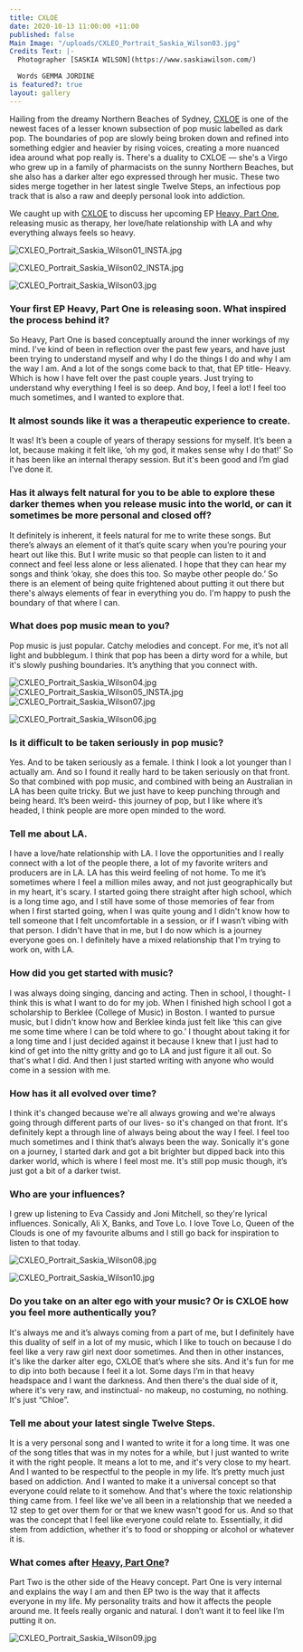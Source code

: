 ```yaml
---
title: CXLOE
date: 2020-10-13 11:00:00 +11:00
published: false
Main Image: "/uploads/CXLEO_Portrait_Saskia_Wilson03.jpg"
Credits Text: |-
  Photographer [SASKIA WILSON](https://www.saskiawilson.com/)

  Words GEMMA JORDINE
is featured?: true
layout: gallery
---
```


Hailing from the dreamy Northern Beaches of Sydney, [CXLOE](https://www.instagram.com/iamcxloe/) is one of the newest faces of a lesser known subsection of pop music labelled as dark pop. The boundaries of pop are slowly being broken down and refined into something edgier and heavier by rising voices, creating a more nuanced idea around what pop really is. There's a duality to CXLOE — she's a Virgo who grew up in a family of pharmacists on the sunny Northern Beaches, but she also has a darker alter ego expressed through her music. These two sides merge together in her latest single Twelve Steps, an infectious pop track that is also a raw and deeply personal look into addiction. 

We caught up with [CXLOE](https://www.instagram.com/iamcxloe/) to discuss her upcoming EP [Heavy, Part One](https://cxloe.lnk.to/heavypt1), releasing music as therapy, her love/hate relationship with LA and why everything always feels so heavy. 

![CXLEO_Portrait_Saskia_Wilson01_INSTA.jpg](/uploads/CXLEO_Portrait_Saskia_Wilson01_INSTA.jpg)

![CXLEO_Portrait_Saskia_Wilson02_INSTA.jpg](/uploads/CXLEO_Portrait_Saskia_Wilson02_INSTA.jpg)

![CXLEO_Portrait_Saskia_Wilson03.jpg](/uploads/CXLEO_Portrait_Saskia_Wilson03.jpg)

### Your first EP Heavy, Part One is releasing soon. What inspired the process behind it?

So Heavy, Part One is based conceptually around the inner workings of my mind. I've kind of been in reflection over the past few years, and have just been trying to understand myself and why I do the things I do and why I am the way I am.
And a lot of the songs come back to that, that EP title- Heavy. Which is how I have felt over the past couple years. Just trying to understand why everything I feel is so deep. And boy, I feel a lot! I feel too much sometimes, and I wanted to explore that. 

### It almost sounds like it was a therapeutic experience to create.

It was! It’s been a couple of years of therapy sessions for myself. It’s been a lot, because making it felt like, ‘oh my god, it makes sense why I do that!’ So it has been like an internal therapy session. But it's been good and I’m glad I’ve done it. 

### Has it always felt natural for you to be able to explore these darker themes when you release music into the world, or can it sometimes be more personal and closed off?

It definitely is inherent, it feels natural for me to write these songs. But there’s always an element of it that’s quite scary when you’re pouring your heart out like this. But I write music so that people can listen to it and connect and feel less alone or less alienated. I hope that they can hear my songs and think ‘okay, she does this too. So maybe other people do.’ So there is an element of being quite frightened about putting it out there but there's always elements of fear in everything you do. I'm happy to push the boundary of that where I can. 

### What does pop music mean to you?

Pop music is just popular. Catchy melodies and concept. For me, it’s not all light and bubblegum. I think that pop has been a dirty word for a while, but it's slowly pushing boundaries. It’s anything that you connect with.

![CXLEO_Portrait_Saskia_Wilson04.jpg](/uploads/CXLEO_Portrait_Saskia_Wilson04.jpg)
![CXLEO_Portrait_Saskia_Wilson05_INSTA.jpg](/uploads/CXLEO_Portrait_Saskia_Wilson05_INSTA.jpg)
![CXLEO_Portrait_Saskia_Wilson07.jpg](/uploads/CXLEO_Portrait_Saskia_Wilson07.jpg)

![CXLEO_Portrait_Saskia_Wilson06.jpg](/uploads/CXLEO_Portrait_Saskia_Wilson06.jpg)

### Is it difficult to be taken seriously in pop music? 

Yes. And to be taken seriously as a female. I think I look a lot younger than I actually am. And so I found it really hard to be taken seriously on that front. So that combined with pop music, and combined with being an Australian in LA has been quite tricky. But we just have to keep punching through and being heard. It’s been weird- this journey of pop, but I like where it’s headed, I think people are more open minded to the word.

### Tell me about LA.

I have a love/hate relationship with LA. I love the opportunities and I really connect with a lot of the people there, a lot of my favorite writers and producers are in LA. LA has this weird feeling of not home. To me it’s sometimes where I feel a million miles away, and not just geographically but in my heart, it's scary. I started going there straight after high school, which is a long time ago, and I still have some of those memories of fear from when I first started going, when I was quite young and I didn't know how to tell someone that I felt uncomfortable in a session, or if I wasn’t vibing with that person. I didn't have that in me, but I do now which is a journey everyone goes on. I definitely have a mixed relationship that I'm trying to work on, with LA.

### How did you get started with music?

I was always doing singing, dancing and acting. Then in school, I thought- I think this is what I want to do for my job. When I finished high school I got a scholarship to Berklee (College of Music) in Boston. I wanted to pursue music, but I didn't know how and Berklee kinda just felt like ‘this can give me some time where I can be told where to go.’  I thought about taking it for a long time and I just decided against it because I knew that I just had to kind of get into the nitty gritty and go to LA and just figure it all out. So that's what I did. And then I just started writing with anyone who would come in a session with me.

### How has it all evolved over time?

I think it's changed because we're all always growing and we're always going through different parts of our lives- so it's changed on that front. It's definitely kept a through line of always being about the way I feel.  I feel too much sometimes and I think that’s always been the way. Sonically it's gone on a journey, I started dark and got a bit brighter but dipped back into this darker world, which is where I feel most me. It's still pop music though, it’s just got a bit of a darker twist. 

### Who are your influences?

I grew up listening to Eva Cassidy and Joni Mitchell, so they're lyrical influences. Sonically, Ali X, Banks, and Tove Lo. I love Tove Lo, Queen of the Clouds is one of my favourite albums and I still go back for inspiration to listen to that today. 


![CXLEO_Portrait_Saskia_Wilson08.jpg](/uploads/CXLEO_Portrait_Saskia_Wilson08.jpg)

![CXLEO_Portrait_Saskia_Wilson10.jpg](/uploads/CXLEO_Portrait_Saskia_Wilson10.jpg)


### Do you take on an alter ego with your music? Or is CXLOE how you feel more authentically you?

It's always me and it’s always coming from a part of me, but I definitely have this duality of self in a lot of my music, which I like to touch on because I do feel like a very raw girl next door sometimes. And then in other instances, it's like the darker alter ego, CXLOE that’s where she sits. And it's fun for me to dip into both because I feel it a lot. Some days I’m in that heavy headspace and I want the darkness. And then there's the dual side of it, where it's very raw, and instinctual- no makeup, no costuming, no nothing. It's just “Chloe”. 

### Tell me about your latest single Twelve Steps.

It is a very personal song and I wanted to write it for a long time. It was one of the song titles that was in my notes for a while, but I just wanted to write it with the right people. It means a lot to me, and it's very close to my heart. And I wanted to be respectful to the people in my life. It’s pretty much just based on addiction. And I wanted to make it a universal concept so that everyone could relate to it somehow. And that's where the toxic relationship thing came from. I feel like we've all been in a relationship that we needed a 12 step to get over them for or that we knew wasn't good for us. And so that was the concept that I feel like everyone could relate to. Essentially, it did stem from addiction, whether it's to food or shopping or alcohol or whatever it is. 

### What comes after [Heavy, Part One](https://cxloe.lnk.to/heavypt1)?

Part Two is the other side of the Heavy concept. Part One is very internal and explains the way I am and then EP two is the way that it affects everyone in my life. My personality traits and how it affects the people around me. It feels really organic and natural. I don’t want it to feel like I’m putting it on. 


![CXLEO_Portrait_Saskia_Wilson09.jpg](/uploads/CXLEO_Portrait_Saskia_Wilson09.jpg)
